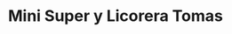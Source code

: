 ---
title: "Mini Super y Licorera Tomas"
url: /liberia/mini-super-y-licorera-tomas/
shop: Lebensmittel
---